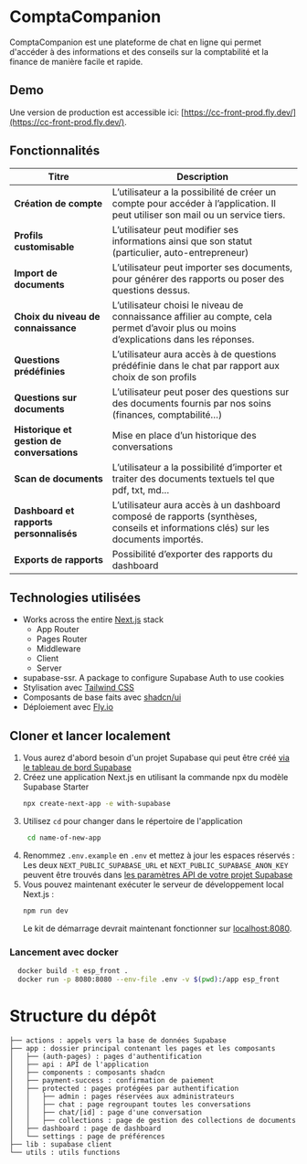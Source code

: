 # ComptaCompanion

ComptaCompanion est une plateforme de chat en ligne qui permet d'accéder à des informations et des conseils sur la comptabilité et la finance de manière facile et rapide.

## Demo

Une version de production est accessible ici: [https://cc-front-prod.fly.dev/](https://cc-front-prod.fly.dev/).

## Fonctionnalités

| **Titre**                                  | **Description**                                                                                                                                                             |
|--------------------------------------------|-----------------------------------------------------------------------------------------------------------------------------------------------------------------------------|
| **Création de compte**                     | L’utilisateur a la possibilité de créer un compte pour accéder à l’application. Il peut utiliser son mail ou un service tiers.                                              |
| **Profils customisable**                   | L’utilisateur peut modifier ses informations ainsi que son statut (particulier, auto-entrepreneur)                                                                          |
| **Import de documents**                    | L’utilisateur peut importer ses documents, pour générer des rapports ou poser des questions dessus.                                                                         |
| **Choix du niveau de connaissance**        | L’utilisateur choisi le niveau de connaissance affilier au compte, cela permet d’avoir plus ou moins d’explications dans les réponses.                                      |
| **Questions prédéfinies**                  | L’utilisateur aura accès à de questions prédéfinie dans le chat par rapport aux choix de son profils                                                                        |
| **Questions sur documents**                | L’utilisateur peut poser des questions sur des documents fournis par nos soins (finances, comptabilité…)                                                                    |
| **Historique et gestion de conversations** | Mise en place d’un historique des conversations                                                                                                                             |
| **Scan de documents**                      | L’utilisateur a la possibilité d’importer et traiter des documents textuels tel que pdf, txt, md…                                                                           |
| **Dashboard et rapports personnalisés**    | L’utilisateur aura accès à un dashboard composé de rapports (synthèses, conseils et informations clés) sur les documents importés.                                          |
| **Exports de rapports**                    | Possibilité d’exporter des rapports du dashboard                                                                                                                            |

## Technologies utilisées

- Works across the entire [Next.js](https://nextjs.org) stack
  - App Router
  - Pages Router
  - Middleware
  - Client
  - Server
- supabase-ssr. A package to configure Supabase Auth to use cookies
- Stylisation avec [Tailwind CSS](https://tailwindcss.com)
- Composants de base faits avec [shadcn/ui](https://ui.shadcn.com/)
- Déploiement avec [Fly.io](https://fly.io/)


## Cloner et lancer localement
1. Vous aurez d'abord besoin d'un projet Supabase qui peut être créé [via le tableau de bord Supabase](https://database.new)
2. Créez une application Next.js en utilisant la commande npx du modèle Supabase Starter
   ```bash
   npx create-next-app -e with-supabase
   ```
3. Utilisez `cd` pour changer dans le répertoire de l'application
   ```bash
    cd name-of-new-app
    ```
4. Renommez `.env.example` en `.env` et mettez à jour les espaces réservés :
   Les deux `NEXT_PUBLIC_SUPABASE_URL` et `NEXT_PUBLIC_SUPABASE_ANON_KEY` peuvent être trouvés dans [les paramètres API de votre projet Supabase](https://app.supabase.com/project/_/settings/api)
5. Vous pouvez maintenant exécuter le serveur de développement local Next.js :
   ```bash
   npm run dev
   ```
   Le kit de démarrage devrait maintenant fonctionner sur [localhost:8080](http://localhost:8080/).


### Lancement avec docker

```bash
  docker build -t esp_front .
  docker run -p 8080:8080 --env-file .env -v $(pwd):/app esp_front
```

# Structure du dépôt

```
├── actions : appels vers la base de données Supabase
├── app : dossier principal contenant les pages et les composants
│   ├── (auth-pages) : pages d'authentification
│   ├── api : API de l'application
│   ├── components : composants shadcn
│   ├── payment-success : confirmation de paiement
│   ├── protected : pages protégées par authentification
│   │   ├── admin : pages réservées aux administrateurs
│   │   ├── chat : page regroupant toutes les conversations
│   │   ├── chat/[id] : page d'une conversation
│   │   ├── collections : page de gestion des collections de documents
│   ├── dashboard : page de dashboard
│   └── settings : page de préférences
├── lib : supabase client
└── utils : utils functions
```
